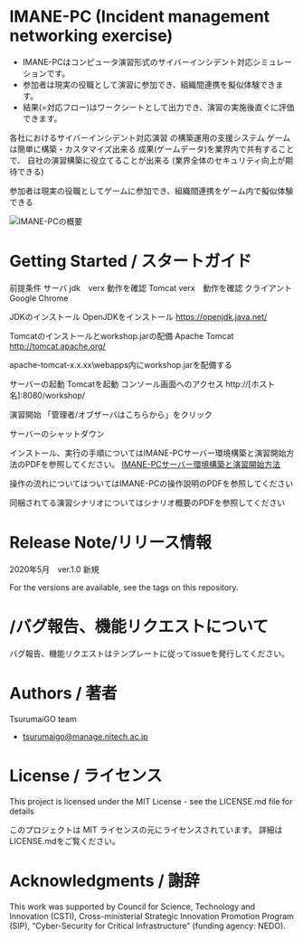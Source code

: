 # IMANE-PC (Incident management networking exercise) 

- IMANE-PCはコンピュータ演習形式のサイバーインシデント対応シミュレーションです。
- 参加者は現実の役職として演習に参加でき、組織間連携を擬似体験できます。
- 結果(=対応フロー)はワークシートとして出力でき、演習の実施後直ぐに評価できます。

各社におけるサイバーインシデント対応演習
の構築運用の支援システム
ゲームは簡単に構築・カスタマイズ出来る
成果(ゲームデータ)を業界内で共有することで、
自社の演習構築に役立てることが出来る
(業界全体のセキュリティ向上が期待できる)

参加者は現実の役職としてゲームに参加でき、組織間連携をゲーム内で擬似体験できる

![IMANE-PCの概要](https://user-images.githubusercontent.com/55830516/83992655-01dd0900-a98c-11ea-94f1-4cb8af3ee356.png)

# Getting Started / スタートガイド
前提条件
サーバ
jdk　verx 動作を確認
Tomcat verx　動作を確認
クライアント
Google Chrome
 
JDKのインストール
 OpenJDKをインストール
https://openjdk.java.net/

Tomcatのインストールとworkshop.jarの配備
Apache Tomcat
http://tomcat.apache.org/

apache-tomcat-x.x.xx\webapps内にworkshop.jarを配備する

サーバーの起動
Tomcatを起動
コンソール画面へのアクセス
http://[ホスト名]:8080/workshop/

演習開始
「管理者/オブザーバはこちらから」をクリック

サーバーのシャットダウン

インストール、実行の手順についてはIMANE-PCサーバー環境構築と演習開始方法のPDFを参照してください。
[IMANE-PCサーバー環境構築と演習開始方法](https://workshop)

操作の流れについてはついてはIMANE-PCの操作説明のPDFを参照してください

同梱されてる演習シナリオについてはシナリオ概要のPDFを参照してください

# Release Note/リリース情報
2020年5月　ver.1.0 新規

For the versions are available, see the tags on this repository.


# /バグ報告、機能リクエストについて

バグ報告、機能リクエストはテンプレートに従ってissueを発行してください。

# Authors / 著者

TsurumaiGO team
+ tsurumaigo@manage.nitech.ac.jp

# License / ライセンス

This project is licensed under the MIT License - see the LICENSE.md file for details

このプロジェクトは MIT ライセンスの元にライセンスされています。 詳細はLICENSE.mdをご覧ください。

# Acknowledgments / 謝辞

This work was supported by Council for Science, Technology and Innovation (CSTI), Cross-ministerial Strategic Innovation Promotion Program (SIP), “Cyber-Security for Critical Infrastructure” (funding agency: NEDO). 

